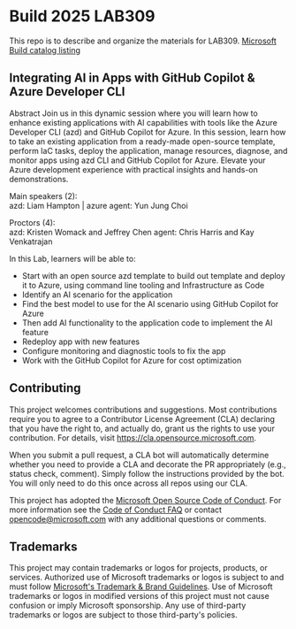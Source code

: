 # Build 2025 LAB309

This repo is to describe and organize the materials for LAB309.
[Microsoft Build catalog listing](https://build.microsoft.com/en-US/sessions/LAB309)

## Integrating AI in Apps with GitHub Copilot & Azure Developer CLI 

Abstract 
Join us in this dynamic session where you will learn how to enhance existing applications with AI capabilities with tools like the Azure Developer CLI (azd) and GitHub Copilot for Azure. In this session, learn how to take an existing application from a ready-made open-source template, perform IaC tasks, deploy the application, manage resources, diagnose, and monitor apps using azd CLI and GitHub Copilot for Azure. Elevate your Azure development experience with practical insights and hands-on demonstrations. 

Main speakers (2):  
azd: Liam Hampton | azure agent: Yun Jung Choi 

Proctors (4):  
azd: Kristen Womack and Jeffrey Chen 
agent: Chris Harris and Kay Venkatrajan 

In this Lab, learners will be able to: 
- Start with an open source azd template to build out template and deploy it to Azure, using command line tooling and Infrastructure as Code 
- Identify an AI scenario for the application 
- Find the best model to use for the AI scenario using GitHub Copilot for Azure  
- Then add AI functionality to the application code to implement the AI feature 
- Redeploy app with new features 
- Configure monitoring and diagnostic tools to fix the app  
- Work with the GitHub Copilot for Azure for cost optimization 

## Contributing

This project welcomes contributions and suggestions. Most contributions require you to agree to a
Contributor License Agreement (CLA) declaring that you have the right to, and actually do, grant us
the rights to use your contribution. For details, visit https://cla.opensource.microsoft.com.

When you submit a pull request, a CLA bot will automatically determine whether you need to provide
a CLA and decorate the PR appropriately (e.g., status check, comment). Simply follow the instructions
provided by the bot. You will only need to do this once across all repos using our CLA.

This project has adopted the [Microsoft Open Source Code of Conduct](https://opensource.microsoft.com/codeofconduct/).
For more information see the [Code of Conduct FAQ](https://opensource.microsoft.com/codeofconduct/faq/) or
contact [opencode@microsoft.com](mailto:opencode@microsoft.com) with any additional questions or comments.

## Trademarks

This project may contain trademarks or logos for projects, products, or services. Authorized use of Microsoft 
trademarks or logos is subject to and must follow 
[Microsoft's Trademark & Brand Guidelines](https://www.microsoft.com/en-us/legal/intellectualproperty/trademarks/usage/general).
Use of Microsoft trademarks or logos in modified versions of this project must not cause confusion or imply Microsoft sponsorship.
Any use of third-party trademarks or logos are subject to those third-party's policies.
